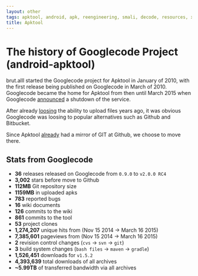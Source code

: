 ```yaml
---
layout: other
tags: apktool, android, apk, reengineering, smali, decode, resources, xml, resources.arsc, AndroidManifest, classes.dex
title: Apktool
---
```


# The history of Googlecode Project (android-apktool)

brut.alll started the Googlecode project for Apktool in January of 2010, with the first release being published on Googlecode
in March of 2010. Googlecode became the home for Apktool from then until March 2015 when Googlecode [announced](http://google-opensource.blogspot.com/2015/03/farewell-to-google-code.html)
a shutdown of the service.  

After already [loosing](http://google-opensource.blogspot.com/2013/05/a-change-to-google-code-download-service.html) the ability to upload files years ago,
it was obvious Googlecode was loosing to popular alternatives such as Github and Bitbucket.  

Since Apktool [already](https://github.com/iBotPeaches/Apktool) had a mirror of GIT at Github, we choose to move there.

## Stats from Googlecode
 * **36** releases released on Googlecode from `0.9.0` to `v2.0.0 RC4`
 * **3,002** stars before move to Github
 * **112MB** Git repository size
 * **1159MB** in uploaded apks
 * **783** reported bugs
 * **16** wiki documents
 * **126** commits to the wiki
 * **861** commits to the tool
 * **53** project clones
 * **1,274,207** unique hits from (Nov 15 2014 -> March 16 2015)
 * **7,385,601** pageviews from (Nov 15 2014 -> March 16 2015)
 * **2** revision control changes (`cvs` -> `svn` -> `git`)
 * **3** build system changes (`bash files` -> `maven` -> `gradle`)
 * **1,526,451** downloads for `v1.5.2`
 * **4,393,639** total downloads of all archives
 * **~5.99TB** of transferred bandwidth via all archives